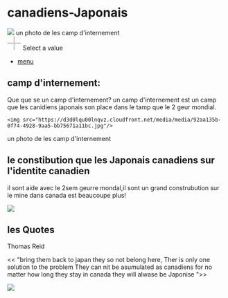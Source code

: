# canadiens-Japonais
<img src="https://d3d0lqu00lnqvz.cloudfront.net/media/media/92aa135b-0f74-4928-9aa5-bb75671a11bc.jpg"/> 
un photo de les camp d'internement


<doctype html>
  <head>
   <meta charset="UTF-8">
   <link href="css.css" rel="stylesheet">
   <link href="JavaScript.js" rel="javaScript">
  </head>
  <body>
<div class="container">
<svg version="1.1" class="close" xmlns="http://www.w3.org/2000/svg" xmlns:xlink="http://www.w3.org/1999/xlink" x="0px" y="0px" width="32px"
     viewBox="0 0 42 42" enable-background="new 0 0 42 42" xml:space="preserve">

<path class="path one" fill="#cbcbcb" d="M42,21L42,21c0,1.1-0.9,2-2,2H2c-1.1,0-2-0.9-2-2v0c0-1.1,0.9-2,2-2H40C41.1,19,42,19.9,42,21z" cx="0" cy="0" />
<path class="path two" fill="#cbcbcb" d="M21,42L21,42c-1.1,0-2-0.9-2-2V2c0-1.1,0.9-2,2-2h0c1.1,0,2,0.9,2,2V40C23,41.1,22.1,42,21,42z" cx="10" cy="10" />
</svg>
<span>Select a value</span>
<ul class="list">
  <li><a href="#">menu</a></li>
</ul>  







## camp d'internement:
 
 
 
 
 
 Que que se un camp d'internement?
   un camp d'internement est un camp que les canidiens japonais son place dans 
    le tamp que le 2 geur mondial.
    
    
    
    <img src="https://d3d0lqu00lnqvz.cloudfront.net/media/media/92aa135b-0f74-4928-9aa5-bb75671a11bc.jpg"/> 
un photo de les camp d'internement






## le constibution que les Japonais canadiens sur l'identite canadien




il sont aide avec le 2sem geurre mondal,il sont un grand construbution sur le mine dans canada est beaucoupe plus!




<img src="https://tce-live2.s3.amazonaws.com/media/media/c61c85b5-d92f-44a0-8602-7e2c38458873.jpg"/>



## les Quotes 






Thomas Reid 



<< "bring them back to japan they so not belong here, Ther is only one solution to the problem They can nit be asumulated as canadiens for no matter how long they stay in canada they will alwase be Japonise ">>






<img src="https://image.slidesharecdn.com/japrelocation-141126142014-conversion-gate01/95/japanese-relocation-in-canada-3-638.jpg?cb=1417011693https://image.slidesharecdn.com/japrelocation-141126142014-conversion-gate01/95/japanese-relocation-in-canada-3-638.jpg?cb=1417011693"/> 
  
  
 </div> 
  </body>
  </html>
